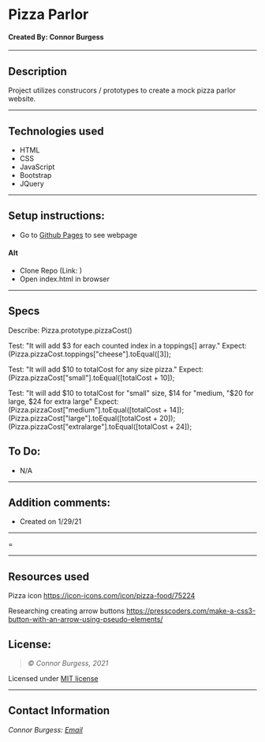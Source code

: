 # Pizza Parlor
#### Created By: Connor Burgess

* * *

## Description  
Project utilizes construcors / prototypes to create a mock pizza parlor website.

* * *

## Technologies used
* HTML
* CSS
* JavaScript
* Bootstrap
* JQuery

* * *

## Setup instructions:  
* Go to [Github Pages](Link) to see webpage
#### Alt
* Clone Repo (Link: )
* Open index.html in browser

* * *

## Specs

Describe: 
Pizza.prototype.pizzaCost()

Test: "It will add $3 for each counted index in a toppings[] array." 
Expect: (Pizza.pizzaCost.toppings["cheese"].toEqual([3]);

Test: "It will add $10 to totalCost for any size pizza." 
Expect: (Pizza.pizzaCost["small"].toEqual([totalCost + 10]);

Test: "It will add $10 to totalCost for "small" size, $14 for "medium, "$20 for large, $24 for extra large" 
Expect: (Pizza.pizzaCost["medium"].toEqual([totalCost + 14]); 
        (Pizza.pizzaCost["large"].toEqual([totalCost + 20]);
        (Pizza.pizzaCost["extralarge"].toEqual([totalCost + 24]);



## To Do:
* N/A

* * *

## Addition comments:
* Created on 1/29/21  

* * *
=
* * *
## Resources used

Pizza icon https://icon-icons.com/icon/pizza-food/75224

Researching creating arrow buttons https://presscoders.com/make-a-css3-button-with-an-arrow-using-pseudo-elements/

## License:
> *&copy; Connor Burgess, 2021*

Licensed under [MIT license](https://mit-license.org/)

* * *

## Contact Information
_Connor Burgess: [Email](connorburgesscodes@gmail.com)_